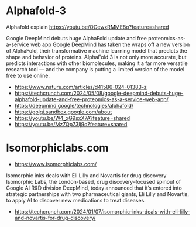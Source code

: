 # Alphafold-3

Alphafold explain 
https://youtu.be/OGewxRMME8o?feature=shared


Google DeepMind debuts huge AlphaFold update and free proteomics-as-a-service web app
Google DeepMind has taken the wraps off a new version of AlphaFold, their transformative machine learning model that predicts the shape and behavior of proteins. AlphaFold 3 is not only more accurate, but predicts interactions with other biomolecules, making it a far more versatile research tool — and the company is putting a limited version of the model free to use online.
- https://www.nature.com/articles/d41586-024-01383-z
- https://techcrunch.com/2024/05/08/google-deepmind-debuts-huge-alphafold-update-and-free-proteomics-as-a-service-web-app/
- https://deepmind.google/technologies/alphafold/
- https://golgi.sandbox.google.com/about
- https://youtu.be/W4_xG9sxX7A?feature=shared
- https://youtu.be/Mz7Qp73lj9o?feature=shared


# Isomorphiclabs.com 

- https://www.isomorphiclabs.com/

Isomorphic inks deals with Eli Lilly and Novartis for drug discovery
Isomorphic Labs, the London-based, drug discovery–focused spinout of Google AI R&D division DeepMind, today announced that it’s entered into strategic partnerships with two pharmaceutical giants, Eli Lilly and Novartis, to apply AI to discover new medications to treat diseases.
- https://techcrunch.com/2024/01/07/isomorphic-inks-deals-with-eli-lilly-and-novartis-for-drug-discovery/

  
